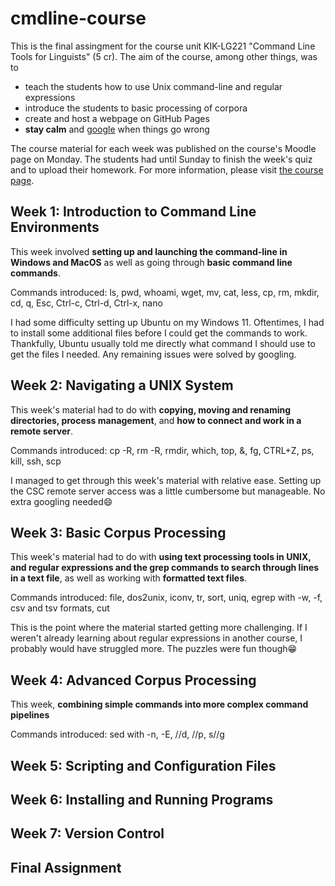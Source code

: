 # cmdline-course
This is the final assingment for the course unit KIK-LG221 "Command Line Tools for Linguists" (5 cr). The aim of the course, among other things, was to  
* teach the students how to use Unix command-line and regular expressions
* introduce the students to basic processing of corpora 
* create and host a webpage on GitHub Pages
* **stay calm** and <ins>google</ins> when things go wrong  

The course material for each week was published on the course's Moodle page on Monday. The students had until Sunday to finish the week's quiz and to upload their homework.
For more information, please visit [the course page](https://studies.helsinki.fi/kurssit/opintojakso/otm-92ee484e-456b-409f-a397-d9d2b6e40a2f/KIK-LG221). 
## Week 1: Introduction to Command Line Environments  
This week involved **setting up and launching the command-line in Windows and MacOS** as well as going through **basic command line commands**.

Commands introduced: ls, pwd, whoami, wget, mv, cat, less, cp, rm, mkdir, cd, q, Esc, Ctrl-c, Ctrl-d, Ctrl-x, nano

I had some difficulty setting up Ubuntu on my Windows 11. Oftentimes, I had to install some additional files before I could get the commands to work. Thankfully, Ubuntu usually told me directly what command I should use to get the files I needed. Any remaining issues were solved by googling.  
## Week 2: Navigating a UNIX System  
This week's material had to do with **copying, moving and renaming directories, process management**, and **how to connect and work in a remote server**.

Commands introduced: cp -R, rm -R, rmdir, which, top, &, fg, CTRL+Z, ps, kill, ssh, scp

I managed to get through this week's material with relative ease. Setting up the CSC remote server access was a little cumbersome but manageable. No extra googling needed:smile:

## Week 3: Basic Corpus Processing 
This week's material had to do with **using text processing tools in UNIX, and regular expressions and the grep commands to search through lines in a text file**, as well as working with **formatted text files**. 

Commands introduced: file, dos2unix, iconv, tr, sort, uniq, egrep with -w, -f, csv and tsv formats, cut

This is the point where the material started getting more challenging. If I weren't already learning about regular expressions in another course, I probably would have struggled more. The puzzles were fun though:grin: 
## Week 4: Advanced Corpus Processing
This week,   **combining simple commands into more complex command pipelines**

Commands introduced: sed with -n, -E, //d, //p, s//g

## Week 5: Scripting and Configuration Files
## Week 6: Installing and Running Programs
## Week 7: Version Control 
## Final Assignment
